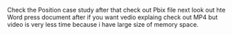 Check the Position case study
after that check out Pbix file
next look out hte Word press document
after if you want vedio explaing check out MP4 but video is very less time because i have large size of memory space.
